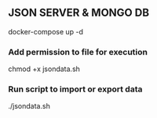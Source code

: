## JSON SERVER & MONGO DB

docker-compose up -d

### Add permission to file for execution
chmod +x jsondata.sh

### Run script to import or export data
./jsondata.sh
